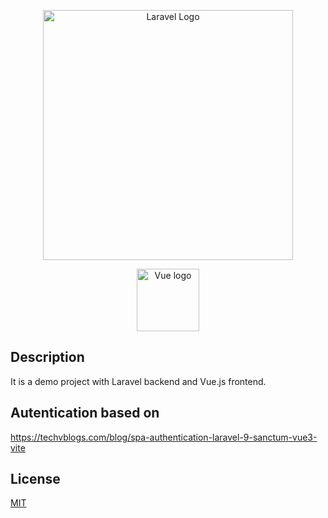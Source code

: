 <p align="center"><a href="https://laravel.com" target="_blank"><img src="https://raw.githubusercontent.com/laravel/art/master/logo-lockup/5%20SVG/2%20CMYK/1%20Full%20Color/laravel-logolockup-cmyk-red.svg" width="400" alt="Laravel Logo"></a></p>
<p align="center"><a href="https://vuejs.org" target="_blank" rel="noopener noreferrer"><img width="100" src="https://vuejs.org/images/logo.png" alt="Vue logo"></a></p>

## Description
It is a demo project with Laravel backend and Vue.js frontend.

## Autentication based on
https://techvblogs.com/blog/spa-authentication-laravel-9-sanctum-vue3-vite

## License

[MIT](https://opensource.org/licenses/MIT)